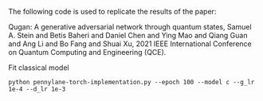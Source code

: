 The following code is used to replicate the results of the paper:

Qugan: A generative adversarial network through quantum states, Samuel A. Stein and Betis Baheri and Daniel Chen and Ying Mao and Qiang Guan and Ang Li and Bo Fang and Shuai Xu, 2021 IEEE International Conference on Quantum Computing and Engineering (QCE).

Fit classical model

`python pennylane-torch-implementation.py --epoch 100 --model c --g_lr 1e-4 --d_lr 1e-3`